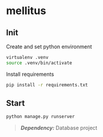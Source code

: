 # mellitus

## Init

Create and set python environment

```sh
virtualenv .venv
source .venv/bin/activate
```

Install requirements

```sh
pip install -r requirements.txt
```

## Start 

```sh
python manage.py runserver
```

> **_Dependency:_**  Database project